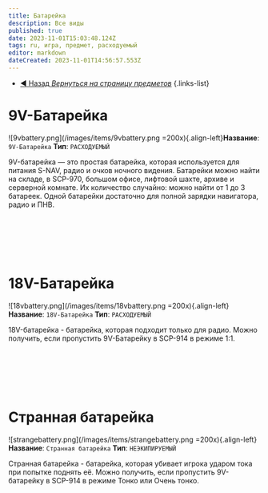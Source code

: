 ```yaml
---
title: Батарейка
description: Все виды
published: true
date: 2023-11-01T15:03:48.124Z
tags: ru, игра, предмет, расходуемый
editor: markdown
dateCreated: 2023-11-01T14:56:57.553Z
---
```


- [:arrow_backward: Назад *Вернуться на страницу предметов*](/ru/game/items#предметы)
{.links-list}
# 9V-Батарейка
![9vbattery.png](/images/items/9vbattery.png =200x){.align-left}**Название**: `9V-Батарейка`
**Тип**: `РАСХОДУЕМЫЙ`

9V-батарейка — это простая батарейка, которая используется для питания S-NAV, радио и очков ночного видения. Батарейки можно найти на складе, в SCP-970, большом офисе, лифтовой шахте, архиве и серверной комнате. Их количество случайно: можно найти от 1 до 3 батареек. Одной батарейки достаточно для полной зарядки навигатора, радио и ПНВ.

‎ 

‎ 

‎
# 18V-Батарейка
![18vbattery.png](/images/items/18vbattery.png =200x){.align-left}**Название**: `18V-Батарейка`
**Тип**: `РАСХОДУЕМЫЙ`

18V-батарейка - батарейка, которая подходит только для радио.
Можно получить, если пропустить 9V-Батарейку в SCP-914 в режиме 1:1.
‎ 

‎ 

‎ 

‎ 
# Странная батарейка
![strangebattery.png](/images/items/strangebattery.png =200x){.align-left}**Название**: `Странная батарейка`
**Тип**: `НЕЭКИПИРУЕМЫЙ`

Странная батарейка - батарейка, которая убивает игрока ударом тока при попытке поднять её. Можно получить, если пропустить 9V-батарейку в SCP-914 в режиме Тонко или Очень тонко.

‎ 

‎ 

‎ 

‎ 

‎ 